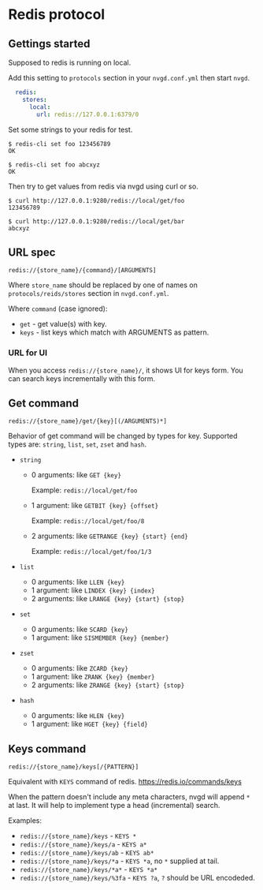 # Redis protocol

## Gettings started

Supposed to redis is running on local.

Add this setting to `protocols` section in your `nvgd.conf.yml` then start
`nvgd`.

```yaml
  redis:
    stores:
      local:
        url: redis://127.0.0.1:6379/0
```

Set some strings to your redis for test.

```console
$ redis-cli set foo 123456789
OK

$ redis-cli set foo abcxyz
OK
```

Then try to get values from redis via nvgd using curl or so.

```console
$ curl http://127.0.0.1:9280/redis://local/get/foo
123456789

$ curl http://127.0.0.1:9280/redis://local/get/bar
abcxyz
```

## URL spec

    redis://{store_name}/{command}/[ARGUMENTS]

Where `store_name` should be replaced by one of names on
`protocols/reids/stores` section in `nvgd.conf.yml`.

Where `command` (case ignored):

*   `get` - get value(s) with key.
*   `keys` - list keys which match with ARGUMENTS as pattern.

### URL for UI

When you access `redis://{store_name}/`, it shows UI for keys form.
You can search keys incrementally with this form.

## Get command

    redis://{store_name}/get/{key}[(/ARGUMENTS)*]

Behavior of get command will be changed by types for key. Supported types are:
`string`, `list`, `set`, `zset` and `hash`.

*   `string`
    *   0 arguments: like `GET {key}`

        Example: `redis://local/get/foo`

    *   1 argument: like `GETBIT {key} {offset}`

        Example: `redis://local/get/foo/8`

    *   2 arguments: like `GETRANGE {key} {start} {end}`

        Example: `redis://local/get/foo/1/3`

*   `list`
    *   0 arguments: like `LLEN {key}`
    *   1 argument: like `LINDEX {key} {index}`
    *   2 arguments: like `LRANGE {key} {start} {stop}`
*   `set`
    *   0 arguments: like `SCARD {key}`
    *   1 argument: like `SISMEMBER {key} {member}`
*   `zset`
    *   0 arguments: like `ZCARD {key}`
    *   1 argument: like `ZRANK {key} {member}`
    *   2 arguments: like `ZRANGE {key} {start} {stop}`
*   `hash`
    *   0 arguments: like `HLEN {key}`
    *   1 argument: like `HGET {key} {field}`

## Keys command

    redis://{store_name}/keys[/{PATTERN}]

Equivalent with `KEYS` command of redis.
<https://redis.io/commands/keys>

When the pattern doesn't include any meta characters, nvgd will append `*` at
last. It will help to implement type a head (incremental) search.

Examples:

* `redis://{store_name}/keys` - `KEYS *`
* `redis://{store_name}/keys/a` - `KEYS a*`
* `redis://{store_name}/keys/ab` - `KEYS ab*`
* `redis://{store_name}/keys/*a` - `KEYS *a`, no `*` supplied at tail.
* `redis://{store_name}/keys/*a*` - `KEYS *a*`
* `redis://{store_name}/keys/%3fa` - `KEYS ?a`, `?` should be URL encodeded.
